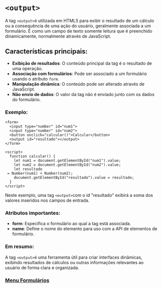 # `<output>`

A tag `<output>`é utilizada em HTML5 para exibir o resultado de um cálculo ou a consequência de uma ação do usuário, geralmente associada a um formulário. É como um campo de texto somente leitura que é preenchido dinamicamente, normalmente através de JavaScript.

## Características principais:

- **Exibição de resultados**: O conteúdo principal da tag é o resultado de uma operação.
- **Associação com formulários**: Pode ser associado a um formulário usando o atributo `form`.
- **Manipulação dinâmica**: O conteúdo pode ser alterado através de JavaScript.
- **Não envio de dados**: O valor da tag não é enviado junto com os dados do formulário.
### Exemplo:

```
<form>
  <input type="number" id="num1">
  <input type="number" id="num2">
  <button onclick="calcular()">Calcular</button>
  <output id="resultado"></output>
</form>

<script>
  function calcular() {
    let num1 = document.getElementById("num1").value;
    let num2 = document.getElementById("num2").value;
    let resultado   
 = Number(num1) + Number(num2);
    document.getElementById("resultado").value = resultado;
  }
</script>
```

Neste exemplo, uma tag `<output>`com o id "resultado" exibirá a soma dos valores inseridos nos campos de entrada.

### Atributos importantes:

- **form**: Especifica o formulário ao qual a tag está associada.
- **name**: Define o nome do elemento para uso com a API de elementos de formulário.

### Em resumo:

A tag `<output>`é uma ferramenta útil para criar interfaces dinâmicas, exibindo resultados de cálculos ou outras informações relevantes ao usuário de forma clara e organizada.

### [Menu Formulários](menu-formularios.md)